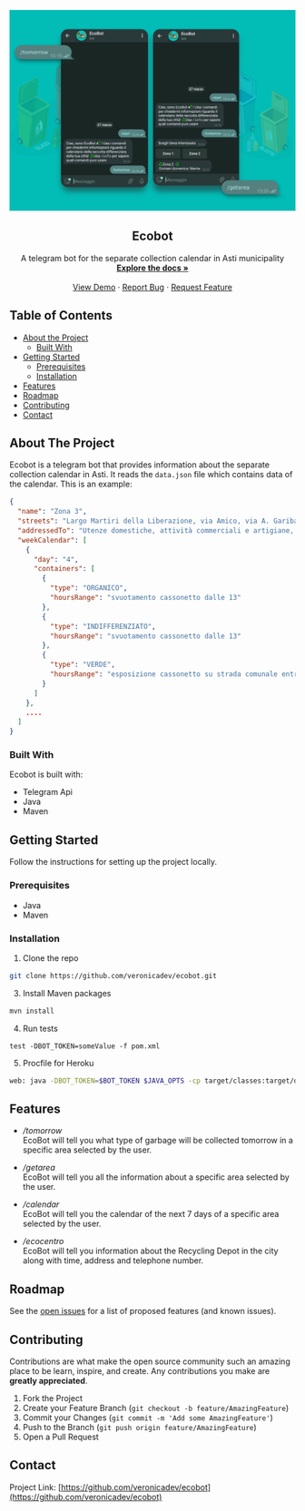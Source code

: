 <p align="center">
<img src="https://raw.githubusercontent.com/veronicadev/ecobot/master/ecobot.png" alt="image">
</p>
<h2 align="center"> Ecobot</h2>
  <p align="center">
    A telegram bot for the separate collection calendar in Asti municipality
    <br />
    <a href="https://github.com/veronicadev/ecobot"><strong>Explore the docs »</strong></a>
    <br />
    <br />
    <a href="https://github.com/veronicadev/ecobot" target="_blank">View Demo</a>
    ·
    <a href="https://github.com/veronicadev/ecobot/issues">Report Bug</a>
    ·
    <a href="https://github.com/veronicadev/ecobot/issues">Request Feature</a>
  </p>


<!-- TABLE OF CONTENTS -->
## Table of Contents

* [About the Project](#about-the-project)
  * [Built With](#built-with)
* [Getting Started](#getting-started)
  * [Prerequisites](#prerequisites)
  * [Installation](#installation)
* [Features](#features)
* [Roadmap](#roadmap)
* [Contributing](#contributing)
* [Contact](#contact)

 
## About The Project
Ecobot is a telegram bot that provides information about the separate collection calendar in Asti. It reads the ```data.json``` file which contains data of the calendar. This is an example:
```json
{
  "name": "Zona 3",
  "streets": "Largo Martiri della Liberazione, via Amico, via A. Garibaldi*, via Antica Certosa, via dell’Arazzeria, via Argentero, via Ariosto, via Arò, via Aubert, via Auna, via Badino, via Badoni, via Basta..",
  "addressedTo": "Utenze domestiche, attività commerciali e artigiane, uffici",
  "weekCalendar": [
    {
      "day": "4",
      "containers": [
        {
          "type": "ORGANICO",
          "hoursRange": "svuotamento cassonetto dalle 13"
        },
        {
          "type": "INDIFFERENZIATO",
          "hoursRange": "svuotamento cassonetto dalle 13"
        },
        {
          "type": "VERDE",
          "hoursRange": "esposizione cassonetto su strada comunale entro le 13"
        }
      ]
    },
    ....
  ]
}
```

### Built With
Ecobot is built with:
* Telegram Api
* Java
* Maven

## Getting Started

Follow the instructions for setting up the project locally.

### Prerequisites
* Java
* Maven

### Installation

1. Clone the repo
```sh
git clone https://github.com/veronicadev/ecobot.git
```
3. Install Maven packages
```sh
mvn install
```
4. Run tests
```mvn
test -DBOT_TOKEN=someValue -f pom.xml

```
5. Procfile for Heroku
```sh
web: java -DBOT_TOKEN=$BOT_TOKEN $JAVA_OPTS -cp target/classes:target/dependency/* veronicadev.ecobot.Application

```

## Features

*  */tomorrow* <br>
   EcoBot will tell you what type of garbage will be collected tomorrow in a specific area selected by the user.

*  */getarea* <br>
   EcoBot will tell you all the information about a specific area selected by the user.

*  */calendar* <br>
   EcoBot will tell you the calendar of the next 7 days of a specific area selected by the user.
   
*  */ecocentro* <br>
   EcoBot will tell you information about the Recycling Depot in the city along with time, address and telephone number.

## Roadmap

See the [open issues](https://github.com/veronicadev/ecobot/issues) for a list of proposed features (and known issues).



## Contributing

Contributions are what make the open source community such an amazing place to be learn, inspire, and create. Any contributions you make are **greatly appreciated**.

1. Fork the Project
2. Create your Feature Branch (`git checkout -b feature/AmazingFeature`)
3. Commit your Changes (`git commit -m 'Add some AmazingFeature'`)
4. Push to the Branch (`git push origin feature/AmazingFeature`)
5. Open a Pull Request


## Contact

Project Link: [https://github.com/veronicadev/ecobot](https://github.com/veronicadev/ecobot)
